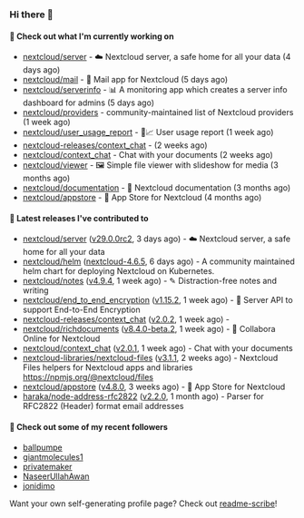 ### Hi there 👋

#### 👷 Check out what I'm currently working on

- [nextcloud/server](https://github.com/nextcloud/server) - ☁️ Nextcloud server, a safe home for all your data (4 days ago)
- [nextcloud/mail](https://github.com/nextcloud/mail) - 💌 Mail app for Nextcloud (5 days ago)
- [nextcloud/serverinfo](https://github.com/nextcloud/serverinfo) - 📊 A monitoring app which creates a server info dashboard for admins (5 days ago)
- [nextcloud/providers](https://github.com/nextcloud/providers) - community-maintained list of Nextcloud providers (1 week ago)
- [nextcloud/user_usage_report](https://github.com/nextcloud/user_usage_report) - 👱📈 User usage report (1 week ago)
- [nextcloud-releases/context_chat](https://github.com/nextcloud-releases/context_chat) -  (2 weeks ago)
- [nextcloud/context_chat](https://github.com/nextcloud/context_chat) - Chat with your documents (2 weeks ago)
- [nextcloud/viewer](https://github.com/nextcloud/viewer) - 🖼 Simple file viewer with slideshow for media (3 months ago)
- [nextcloud/documentation](https://github.com/nextcloud/documentation) - 📘 Nextcloud documentation (3 months ago)
- [nextcloud/appstore](https://github.com/nextcloud/appstore) -  :convenience_store: App Store for Nextcloud (4 months ago)

#### 🔭 Latest releases I've contributed to

- [nextcloud/server](https://github.com/nextcloud/server) ([v29.0.0rc2](https://github.com/nextcloud/server/releases/tag/v29.0.0rc2), 3 days ago) - ☁️ Nextcloud server, a safe home for all your data
- [nextcloud/helm](https://github.com/nextcloud/helm) ([nextcloud-4.6.5](https://github.com/nextcloud/helm/releases/tag/nextcloud-4.6.5), 6 days ago) - A community maintained helm chart for deploying Nextcloud on Kubernetes.
- [nextcloud/notes](https://github.com/nextcloud/notes) ([v4.9.4](https://github.com/nextcloud/notes/releases/tag/v4.9.4), 1 week ago) - ✎ Distraction-free notes and writing
- [nextcloud/end_to_end_encryption](https://github.com/nextcloud/end_to_end_encryption) ([v1.15.2](https://github.com/nextcloud/end_to_end_encryption/releases/tag/v1.15.2), 1 week ago) - :closed_lock_with_key: Server API to support End-to-End Encryption
- [nextcloud-releases/context_chat](https://github.com/nextcloud-releases/context_chat) ([v2.0.2](https://github.com/nextcloud-releases/context_chat/releases/tag/v2.0.2), 1 week ago) - 
- [nextcloud/richdocuments](https://github.com/nextcloud/richdocuments) ([v8.4.0-beta.2](https://github.com/nextcloud/richdocuments/releases/tag/v8.4.0-beta.2), 1 week ago) - 📑 Collabora Online for Nextcloud
- [nextcloud/context_chat](https://github.com/nextcloud/context_chat) ([v2.0.1](https://github.com/nextcloud/context_chat/releases/tag/v2.0.1), 1 week ago) - Chat with your documents
- [nextcloud-libraries/nextcloud-files](https://github.com/nextcloud-libraries/nextcloud-files) ([v3.1.1](https://github.com/nextcloud-libraries/nextcloud-files/releases/tag/v3.1.1), 2 weeks ago) - Nextcloud Files helpers for Nextcloud apps and libraries https://npmjs.org/@nextcloud/files
- [nextcloud/appstore](https://github.com/nextcloud/appstore) ([v4.8.0](https://github.com/nextcloud/appstore/releases/tag/v4.8.0), 3 weeks ago) -  :convenience_store: App Store for Nextcloud
- [haraka/node-address-rfc2822](https://github.com/haraka/node-address-rfc2822) ([v2.2.0](https://github.com/haraka/node-address-rfc2822/releases/tag/v2.2.0), 1 month ago) - Parser for RFC2822 (Header) format email addresses

#### 👯 Check out some of my recent followers

- [ballpumpe](https://github.com/ballpumpe)
- [giantmolecules1](https://github.com/giantmolecules1)
- [privatemaker](https://github.com/privatemaker)
- [NaseerUllahAwan](https://github.com/NaseerUllahAwan)
- [jonidimo](https://github.com/jonidimo)

Want your own self-generating profile page? Check out [readme-scribe](https://github.com/muesli/readme-scribe)!

